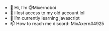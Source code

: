 - 👋 Hi, I’m @Mixernoboi
- 👀 i lost access to my old account lol
- 🌱 I’m currently learning javascript
- 📫 How to reach me discord: MixAxern#4925

<!---
Mixernoboi/Mixernoboi is a ✨ special ✨ repository because its `README.md` (this file) appears on your GitHub profile.
You can click the Preview link to take a look at your changes.
--->
